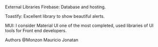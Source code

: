 External Libraries
Firebase: Database and hosting.

Toastify: Excellent library to show beautiful alerts.

MUI: I consider Material UI one of the most completed, used libraries of UI tools for Front end developers.


Authors
@Monzon Mauricio Jonatan
